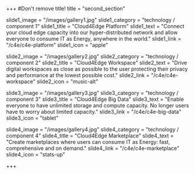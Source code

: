 +++
#Don't remove title!
title = "second_section"

slide1_image = "/images/gallery1.jpg"
slide1_category = "technology / component 1"
slide1_title = "Cloud4Edge Platform"
slide1_text = "Connect your cloud edge capacity into our hyper-distributed network and allow everyone to consume IT as Energy, anywhere in the world."
slide1_link = "/c4e/c4e-platform"
slide1_icon = "apple"

slide2_image = "/images/gallery2.jpg"
slide2_category = "technology / component 2"
slide2_title = "Cloud4Edge Workspace"
slide2_text = "Drive digital workspaces as close as possible to the user protecting their privacy and performance at the lowest possible cost."
slide2_link = "/c4e/c4e-workspace"
slide2_icon = "music-alt"

slide3_image = "/images/gallery3.jpg"
slide3_category = "technology / component 3"
slide3_title = "Cloud4Edge Big Data"
slide3_text = "Enable everyone to have unlimited storage and compute capacity. No longer users have to worry about limited capacity."
slide3_link = "/c4e/c4e-big-data"
slide3_icon = "tablet"

slide4_image = "/images/gallery4.jpg"
slide4_category = "technology / component 4"
slide4_title = "Cloud4Edge Marketplace"
slide4_text = "Create marketplaces where users can consume IT as Energy: fast, comprehensive and on demand."
slide4_link = "/c4e/c4e-marketplace"
slide4_icon = "stats-up"


+++
